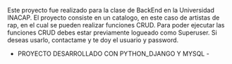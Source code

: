 Este proyecto fue realizado para la clase de BackEnd en la Universidad INACAP.
El proyecto consiste en un catalogo, en este caso de artistas de rap, en el cual se pueden realizar funciones CRUD.
Para poder ejecutar las funciones CRUD debes estar previamente logueado como Superuser.
Si deseas usarlo, contactame y te doy el usuario y password.

- PROYECTO DESARROLLADO CON PYTHON_DJANGO Y MYSQL -
